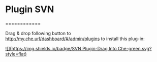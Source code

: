 # Plugin SVN
============


Drag & drop following button to http://my.che.url/dashboard/#/admin/plugins to install this plug-in:

[![](https://img.shields.io/badge/SVN Plugin-Drag Into Che-green.svg?style=flat)](http://eclipse.org/che/?install&uri=mvn:org.eclipse.che.plugin:che-plugin-svn-ext-subversion:CURRENT)
